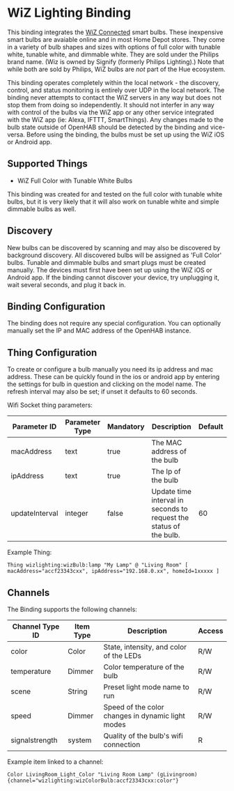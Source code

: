 # WiZ Lighting Binding

This binding integrates the [WiZ Connected](https://www.wizconnected.com/en-US/) smart bulbs.
These inexpensive smart bulbs are avaiable online and in most Home Depot stores.
They come in a variety of bulb shapes and sizes with options of full color with tunable white, tunable white, and dimmable white.
They are sold under the Philips brand name.  (Wiz is owned by Signify (formerly Philips Lighting).)
Note that while both are sold by Philips, WiZ bulbs are _not_ part of the Hue ecosystem.

This binding operates completely within the local network - the discovery, control, and status monitoring is entirely over UDP in the local network.
The binding never attempts to contact the WiZ servers in any way but does not stop them from doing so independently.
It should not interfer in any way with control of the bulbs via the WiZ app or any other service integrated with the WiZ app (ie: Alexa, IFTTT, SmartThings).
Any changes made to the bulb state outside of OpenHAB should be detected by the binding and vice-versa.
Before using the binding, the bulbs must be set up using the WiZ iOS or Android app.


## Supported Things

- WiZ Full Color with Tunable White Bulbs

This binding was created for and tested on the full color with tunable white bulbs, but it is very likely that it will also work on tunable white and simple dimmable bulbs as well.


## Discovery

New bulbs can be discovered by scanning and may also be discovered by background discovery.
All discovered bulbs will be assigned as 'Full Color' bulbs.
Tunable and dimmable bulbs and smart plugs must be created manually.
The devices must first have been set up using the WiZ iOS or Android app.
If the binding cannot discover your device, try unplugging it, wait several seconds, and plug it back in.

## Binding Configuration

The binding does not require any special configuration.
You can optionally manually set the IP and MAC address of the OpenHAB instance.

## Thing Configuration

To create or configure a bulb manually you need its ip address and mac address.
These can be quickly found in the ios or android app by entering the settings for bulb in question and clicking on the model name.
The refresh interval may also be set; if unset it defaults to 60 seconds.

Wifi Socket thing parameters:

| Parameter ID | Parameter Type | Mandatory | Description | Default |
|--------------|----------------|------|------------------|-----|
| macAddress | text | true | The MAC address of the bulb |  |
| ipAddress | text | true | The Ip of the bulb |  |
| updateInterval | integer | false | Update time interval in seconds to request the status of the bulb. | 60 |


Example Thing:

```
Thing wizlighting:wizBulb:lamp "My Lamp" @ "Living Room" [ macAddress="accf23343cxx", ipAddress="192.168.0.xx", homeId=1xxxxx ]
```

## Channels

The Binding supports the following channels:

| Channel Type ID | Item Type | Description                                          | Access |
|-----------------|-----------|------------------------------------------------------|--------|
| color           | Color     | State, intensity, and color of the LEDs              | R/W    |
| temperature     | Dimmer    | Color temperature of the bulb                        | R/W    |
| scene           | String    | Preset light mode name to run                        | R/W    |
| speed           | Dimmer    | Speed of the color changes in dynamic light modes    | R/W    |
| signalstrength  | system    | Quality of the bulb's wifi connection                | R      |

Example item linked to a channel:

```
Color LivingRoom_Light_Color "Living Room Lamp" (gLivingroom) {channel="wizlighting:wizColorBulb:accf23343cxx:color"}
```
